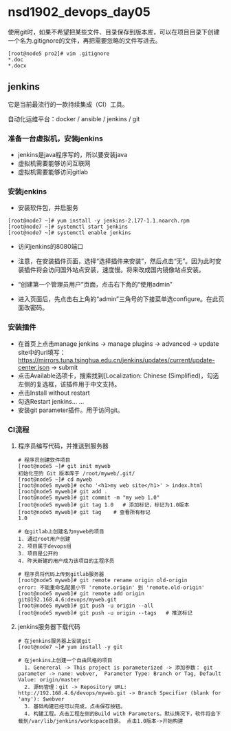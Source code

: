 # nsd1902_devops_day05

使用git时，如果不希望把某些文件、目录保存到版本库，可以在项目目录下创建一个名为.gitignore的文件，再把需要忽略的文件写进去。

```shell
[root@node5 pro2]# vim .gitignore
*.doc
*.docx
```

## jenkins

它是当前最流行的一款持续集成（CI）工具。

自动化运维平台：docker / ansible / jenkins / git

### 准备一台虚拟机，安装jenkins

- jenkins是java程序写的，所以要安装java
- 虚拟机需要能够访问互联网
- 虚拟机需要能够访问gitlab

### 安装jenkins

- 安装软件包，并启服务

```shell
[root@node7 ~]# yum install -y jenkins-2.177-1.1.noarch.rpm 
[root@node7 ~]# systemctl start jenkins
[root@node7 ~]# systemctl enable jenkins
```

- 访问jenkins的8080端口

- 注意，在安装插件页面，选择“选择插件来安装”，然后点击“无”。因为此时安装插件将会访问国外站点安装，速度慢。将来改成国内镜像站点安装。
- “创建第一个管理员用户”页面，点击右下角的“使用admin”
- 进入页面后，先点击右上角的“admin”三角号的下接菜单选configure。在此页面改密码。

### 安装插件

- 在首页上点击manage jenkins -> manage plugins -> advanced -> update site中的url填写：https://mirrors.tuna.tsinghua.edu.cn/jenkins/updates/current/update-center.json -> submit
- 点击Available选项卡，搜索找到[Localization: Chinese (Simplified)，勾选左侧的复选框，该插件用于中文支持。
- 点击Install without restart
- 勾选Restart jenkins... ... 
- 安装git parameter插件。用于访问git。



### CI流程

1. 程序员编写代码，并推送到服务器

   ```shell
   # 程序员创建软件项目
   [root@node5 ~]# git init myweb
   初始化空的 Git 版本库于 /root/myweb/.git/
   [root@node5 ~]# cd myweb
   [root@node5 myweb]# echo '<h1>my web site</h1>' > index.html
   [root@node5 myweb]# git add .
   [root@node5 myweb]# git commit -m "my web 1.0"
   [root@node5 myweb]# git tag 1.0   # 添加标记，标记为1.0版本
   [root@node5 myweb]# git tag    # 查看所有标记
   1.0
   
   # 在gitlab上创建名为myweb的项目
   1. 通过root用户创建
   2. 项目属于devops组
   3. 项目是公开的
   4. 昨天新建的用户成为该项目的主程序员
   
   # 程序员将代码上传到gitlab服务器
   [root@node5 myweb]# git remote rename origin old-origin
   error: 不能重命名配置小节 'remote.origin' 到 'remote.old-origin'
   [root@node5 myweb]# git remote add origin git@192.168.4.6:devops/myweb.git
   [root@node5 myweb]# git push -u origin --all
   [root@node5 myweb]# git push -u origin --tags   # 推送标记
   ```

2. jenkins服务器下载代码

   ```shell
   # 在jenkins服务器上安装git
   [root@node7 ~]# yum install -y git
   
   # 在jenkins上创建一个自由风格的项目
     1. Genereral -> This project is parameterized -> 添加参数： git parameter -> name: webver,  Parameter Type: Branch or Tag, Default Value: origin/master
     2. 源码管理：git -> Repository URL: http://192.168.4.6/devops/myweb.git -> Branch Specifier (blank for 'any'): $webver
     3. 基础构建已经可以完成，点击保存按钮。
     4. 构建工程。点击工程左侧的Build with Parameters。默认情况下，软件将会下载到/var/lib/jenkins/workspace目录。 点击1.0版本->开始构建
     
   ```

   







